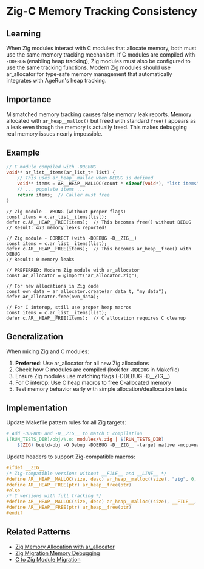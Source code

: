 # Zig-C Memory Tracking Consistency

## Learning
When Zig modules interact with C modules that allocate memory, both must use the same memory tracking mechanism. If C modules are compiled with `-DDEBUG` (enabling heap tracking), Zig modules must also be configured to use the same tracking functions. Modern Zig modules should use ar_allocator for type-safe memory management that automatically integrates with AgeRun's heap tracking.

## Importance
Mismatched memory tracking causes false memory leak reports. Memory allocated with `ar_heap__malloc()` but freed with standard `free()` appears as a leak even though the memory is actually freed. This makes debugging real memory issues nearly impossible.

## Example
```c
// C module compiled with -DDEBUG
void** ar_list__items(ar_list_t* list) {
    // This uses ar_heap__malloc when DEBUG is defined
    void** items = AR__HEAP__MALLOC(count * sizeof(void*), "list items");
    // ... populate items ...
    return items;  // Caller must free
}
```

```zig
// Zig module - WRONG (without proper flags)
const items = c.ar_list__items(list);
defer c.AR__HEAP__FREE(items);  // This becomes free() without DEBUG
// Result: 473 memory leaks reported!
```

```zig
// Zig module - CORRECT (with -DDEBUG -D__ZIG__)
const items = c.ar_list__items(list);
defer c.AR__HEAP__FREE(items);  // This becomes ar_heap__free() with DEBUG
// Result: 0 memory leaks
```

```zig
// PREFERRED: Modern Zig module with ar_allocator
const ar_allocator = @import("ar_allocator.zig");

// For new allocations in Zig code
const own_data = ar_allocator.create(ar_data_t, "my data");
defer ar_allocator.free(own_data);

// For C interop, still use proper heap macros
const items = c.ar_list__items(list);
defer c.AR__HEAP__FREE(items);  // C allocation requires C cleanup
```

## Generalization
When mixing Zig and C modules:
1. **Preferred**: Use ar_allocator for all new Zig allocations
2. Check how C modules are compiled (look for `-DDEBUG` in Makefile)
3. Ensure Zig modules use matching flags (-DDEBUG -D__ZIG__)
4. For C interop: Use C heap macros to free C-allocated memory
5. Test memory behavior early with simple allocation/deallocation tests

## Implementation
Update Makefile pattern rules for all Zig targets:
```makefile
# Add -DDEBUG and -D__ZIG__ to match C compilation
$(RUN_TESTS_DIR)/obj/%.o: modules/%.zig | $(RUN_TESTS_DIR)
	$(ZIG) build-obj -O Debug -DDEBUG -D__ZIG__ -target native -mcpu=native -fno-stack-check -lc -I./modules $< -femit-bin=$@
```

Update headers to support Zig-compatible macros:
```c
#ifdef __ZIG__
/* Zig-compatible versions without __FILE__ and __LINE__ */
#define AR__HEAP__MALLOC(size, desc) ar_heap__malloc((size), "zig", 0, (desc))
#define AR__HEAP__FREE(ptr) ar_heap__free(ptr)
#else
/* C versions with full tracking */
#define AR__HEAP__MALLOC(size, desc) ar_heap__malloc((size), __FILE__, __LINE__, (desc))
#define AR__HEAP__FREE(ptr) ar_heap__free(ptr)
#endif
```

## Related Patterns
- [Zig Memory Allocation with ar_allocator](zig-memory-allocation-with-ar-allocator.md)
- [Zig Migration Memory Debugging](zig-migration-memory-debugging.md)
- [C to Zig Module Migration](c-to-zig-module-migration.md)
